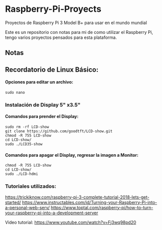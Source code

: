 # Raspberry-Pi-Proyects
Proyectos de Raspberry Pi 3 Model B+ para usar en el mundo mundial

Este es un repositorio con notas para mi de como utilizar el Raspberry Pi, tengo varios proyectos pensados para esta plataforma.

## Notas


## Recordatorio de Linux Básico:

#### Opciones para editar un archivo:

```terminal
sudo nano 
```

### Instalación de Display 5" x3.5"

#### Comandos para prender el Display:

```terminal
sudo rm -rf LCD-show
git clone https://github.com/goodtft/LCD-show.git
chmod -R 755 LCD-show
cd LCD-show/
sudo ./LCD35-show
```
#### Comandos para apagar el Display, regresar la imagen a Monitor:

```terminal
chmod -R 755 LCD-show
cd LCD-show/
sudo ./LCD-hdmi
```

### Tutoriales utilizados:

https://trickiknow.com/raspberry-pi-3-complete-tutorial-2018-lets-get-started/
https://www.instructables.com/id/Turning-your-Raspberry-Pi-into-a-personal-web-serv/
https://www.toptal.com/raspberry-pi/how-to-turn-your-raspberry-pi-into-a-development-server





Video tutorial:
https://www.youtube.com/watch?v=Fj3wq98pd20
